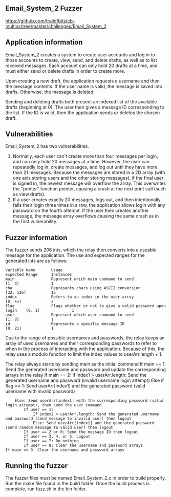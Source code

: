 ## Email_System_2 Fuzzer
https://github.com/trailofbits/cb-multios/tree/master/challenges/Email_System_2

## Application information
Email_System_2 creates a system to create user accounts and log in to those accounts to create, view, send, and delete drafts, as well as to list received messages. Each account can only hold 20 drafts at a time, and must either send or delete drafts in order to create more.

Upon creating a new draft, the application requests a username and then the message contents. If the user name is valid, the message is saved into drafts. Otherwise, the message is deleted.

Sending and deleting drafts both present an indexed list of the available drafts (beginning at 0). The user then gives a message ID corresponding to the list. If the ID is valid, then the application sends or deletes the chosen draft.

## Vulnerabilities
Email_System_2 has two vulnerabilities.
1. Normally, each user can't create more than four messages per login, and can only hold 20 messages at a time. However, the user can repeatedly log in, create messages, and log out until they have more than 21 messages. Because the messages are stored in a 2D array (with one axis storing users and the other storing messages), if the final user is signed in, the newest message will overflow the array. This overwrites the "printer" function pointer, causing a crash at the next print call (such as view drafts).
2. If a user creates exactly 20 messages, logs out, and then intentionally fails their login three times in a row, the application allows login with any password on the fourth attempt. If the user then creates another message, the message array overflows causing the same crash as in the first vulnerability.

## Fuzzer information
The fuzzer sends 206 ints, which the relay then converts into a useable message for the application. The use and expected ranges for the generated ints are as follows:

    Variable Name       Usage                                                       Expected Range      Instances
    main                Represent which main command to send                        [1, 3]              1
    cha                 Represents chars using ASCII conversion                     [32, 126]           15
    index               Refers to an index in the user array                        [0, +∞)             2
    flag                Flags whether or not to give a valid password upon login    [0, 1]              1
    user                Represent which user command to send                        [1, 8]              1
    id                  Represents a specific message ID                            [0, 21]             1

Due to the range of possible usernames and passwords, the relay keeps an array of used usernames and their corresponding passwords to refer to when in the process of interacting with the application. Because of this, the relay uses a modulo function to limit the index values to userArr.length + 1.

The relay always starts by sending main as the initial command
    If main == 1: Send the generated username and password and update the corresponding arrays in the relay
    If main == 2:
	    If index1 > userArr.length: Send the generated username and password (invalid username login attempt)
	    Else if flag == 1: Send userArr[index1] and the generated password (valid username with invalid password)
        
        Else: Send userArr[index1] with the corresponding password (valid login attempt), then send the user command
	    	If user == 1:
	    		If index2 > userArr.length: Send the generated username and password (send message to invalid user) then logout
	    		Else: Send userArr[index1] and the generated password (send random message to valid user) then logout
	    	If user == 2 or 6: Send the message ID then logout
	    	If user == 3, 4, or 5: Logout
	    	If user == 7: Do nothing
	    	If user == 8: Clear the username and password arrays
    If main == 3: Clear the username and password arrays

## Running the fuzzer
The fuzzer files must be named Email_System_2.c in order to build properly.
Run the make file found in the build folder.
Once the build process is complete, run fuzz.sh in the bin folder.
